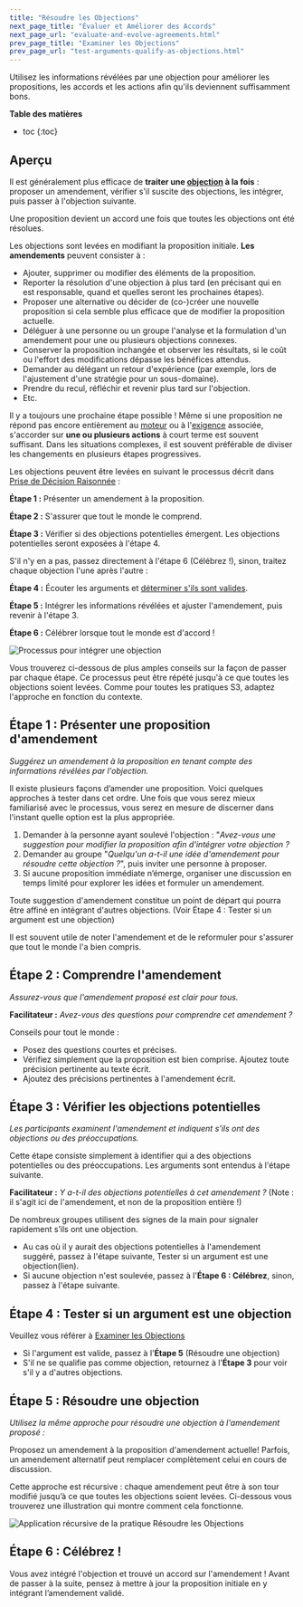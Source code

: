 ```yaml
---
title: "Résoudre les Objections"
next_page_title: "Évaluer et Améliorer des Accords"
next_page_url: "evaluate-and-evolve-agreements.html"
prev_page_title: "Examiner les Objections"
prev_page_url: "test-arguments-qualify-as-objections.html"
---
```



<div class="card summary"><div class="card-body">Utilisez les informations révélées par une objection pour améliorer les propositions, les accords et les actions afin qu'ils deviennent suffisamment bons. 
</div></div>


**Table des matières**

* toc
{:toc}


## Aperçu

Il est généralement plus efficace de **traiter une  <a href="glossary.html#entry-objection" class="glossary-tooltip" data-toggle="tooltip" title="Objection: Un argument – relatif à une proposition, un accord existant, ou une activité menée par un ou plusieurs membres de l&#x27;organisation - révélant des conséquences ou des risques qu&#x27;il serait préférable d&#x27;éviter pour l&#x27;organisation, ou démontrant des améliorations potentielles significatives.">objection</a> à la fois** : proposer un amendement, vérifier s'il suscite des objections, les intégrer, puis passer à l'objection suivante.

Une proposition devient un accord une fois que toutes les objections ont été résolues.

Les objections sont levées en modifiant la proposition initiale. **Les amendements** peuvent consister à :

- Ajouter, supprimer ou modifier des éléments de la proposition.
- Reporter la résolution d'une objection à plus tard  (en précisant qui en est responsable, quand et quelles seront les prochaines étapes).
- Proposer une alternative ou décider de (co-)créer une nouvelle proposition si cela semble plus efficace que de modifier la proposition actuelle.
- Déléguer à une personne ou un groupe l'analyse et la formulation d'un amendement pour une ou plusieurs objections connexes.
- Conserver la proposition inchangée et observer les résultats, si le coût ou l'effort des modifications dépasse les bénéfices attendus.
- Demander au délégant un retour d'expérience (par exemple, lors de l'ajustement d'une stratégie pour un sous-domaine).
- Prendre du recul, réfléchir et revenir plus tard sur l'objection.
- Etc.

Il y a toujours une prochaine étape possible ! Même si une proposition ne répond pas encore entièrement au <a href="glossary.html#entry-organizational-driver" class="glossary-tooltip" data-toggle="tooltip" title="Moteur Organisationnel: Toute situation où les membres de l&#x27;organisation ont un motif de réagir parce qu&#x27;ils anticipent un bienfait pour l&#x27;organisation (source de valeur, élimination de gaspillage ou mitigation de risques aux conséquences indésirables).">moteur</a> ou à l'<a href="glossary.html#entry-requirement" class="glossary-tooltip" data-toggle="tooltip" title="Exigence: Un besoin ou un désir jugé nécessaire pour répondre de manière adéquate à un moteur organisationnel, ou jugé comme une prochaine étape utile.">exigence</a> associée, s'accorder sur **une ou plusieurs actions** à court terme est souvent suffisant. Dans les situations complexes, il est souvent préférable de diviser les changements en plusieurs étapes progressives.

Les objections peuvent être levées en suivant le processus décrit dans [Prise de Décision Raisonnée](reasoned-decision-making.html) :

**Étape 1 :** Présenter un amendement à la proposition.

**Étape 2 :** S'assurer que tout le monde le comprend.

**Étape 3 :** Vérifier si des objections potentielles émergent. Les objections potentielles seront exposées à l'étape 4.

S'il n'y en a pas, passez directement à l'étape 6 (Célébrez !), sinon, traitez chaque objection l'une après l'autre :

**Étape 4 :** Écouter les arguments et [déterminer s'ils sont valides](test-arguments-qualify-as-objections.html).

**Étape 5 :** Intégrer les informations révélées et ajuster l'amendement, puis revenir à l'étape 3.

**Étape 6 :** Célébrer  lorsque tout le monde est d'accord !

![Processus pour intégrer une objection](img/agreements/resolve-objections.png)

Vous trouverez ci-dessous de plus amples conseils sur la façon de passer par chaque étape. Ce processus peut être répété jusqu'à ce que toutes les objections soient levées. Comme pour toutes les pratiques S3, adaptez l'approche en fonction du contexte.


## Étape 1 : Présenter une proposition d'amendement

*Suggérez un amendement à la proposition en tenant compte des informations révélées par l'objection.*

Il existe plusieurs façons d’amender une proposition.  Voici quelques approches à tester dans cet ordre. Une fois que vous serez mieux familiarisé avec le processus, vous serez en mesure de discerner dans l'instant quelle option est la plus appropriée.

1. Demander à la personne ayant soulevé l'objection : "*Avez-vous une suggestion pour modifier la proposition afin d'intégrer votre objection ?*
2. Demander au groupe "*Quelqu'un a-t-il une idée d'amendement pour résoudre cette objection ?*", puis inviter une personne à proposer.
3. Si aucune proposition immédiate n’émerge, organiser une discussion en temps limité pour explorer les idées et formuler un amendement.

Toute suggestion d'amendement constitue un point de départ qui pourra être affiné en intégrant d'autres objections. (Voir Étape 4 : Tester si un argument est une objection)

Il est souvent utile de noter l'amendement et de le reformuler pour s'assurer que tout le monde l'a bien compris.


## Étape 2 : Comprendre l'amendement

*Assurez-vous que l'amendement proposé est clair pour tous.*

**Facilitateur :** *Avez-vous des questions pour comprendre cet amendement ?*

Conseils pour tout le monde :

- Posez des questions courtes et précises.
- Vérifiez simplement que la proposition est bien comprise. Ajoutez toute précision pertinente au texte écrit.
- Ajoutez des précisions pertinentes à l'amendement écrit.


## Étape 3 : Vérifier les objections potentielles

*Les participants examinent l'amendement et indiquent s'ils ont des objections ou des préoccupations.*

Cette étape consiste simplement à identifier qui a des objections potentielles ou des préoccupations. Les arguments sont entendus à l'étape suivante.

**Facilitateur :** *Y a-t-il des objections potentielles à cet amendement ?* (Note : il s'agit ici de l'amendement, et non de la proposition entière !)

De nombreux groupes utilisent des signes de la main pour signaler rapidement s’ils ont une objection.

- Au cas où il y aurait des objections potentielles à l'amendement suggéré, passez à l'étape suivante, Tester si un argument est une objection(lien).
- Si aucune objection n'est soulevée, passez à l'**Étape 6 : Célébrez**, sinon, passez à l'étape suivante.


## Étape 4 : Tester si un argument est une objection

Veuillez vous référer à [Examiner les Objections](test-arguments-qualify-as-objections.html)

- Si l'argument est valide, passez à l'**Étape 5** (Résoudre une objection)
- S'il ne se qualifie pas comme objection, retournez à l'**Étape 3** pour voir s'il y a d'autres objections.


## Étape 5 : Résoudre une objection

*Utilisez la même approche pour résoudre une objection à l'amendement proposé :*

Proposez un amendement à la proposition d'amendement actuelle! Parfois, un amendement alternatif peut remplacer complètement celui en cours de discussion.

Cette approche est récursive : chaque amendement peut être à son tour modifié jusqu’à ce que toutes les objections soient levées. Ci-dessous vous trouverez une illustration qui montre comment cela fonctionne.

![Application récursive de la pratique Résoudre les Objections ](img/agreements/resolve-objections-process.png)


## Étape 6 : Célébrez !

Vous avez intégré l'objection et trouvé un accord sur l'amendement ! Avant de passer à la suite, pensez à mettre à jour la proposition initiale en y intégrant l’amendement validé.
